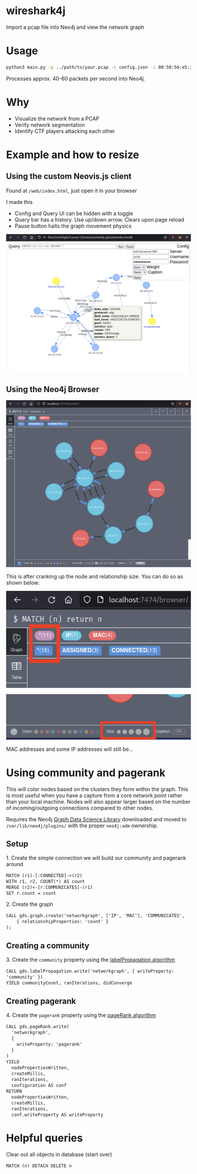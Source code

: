 # wireshark4j
Import a pcap file into Neo4j and view the network graph

# Usage

```bash
python3 main.py -p ../path/to/your.pcap -c config.json -i 00:50:56:e5:33:52
```

Processes approx. 40-60 packets per second into Neo4j.

# Why

 - Visualize the network from a PCAP
 - Verify network segmentation
 - Identify CTF players attacking each other

# Example and how to resize

## Using the custom Neovis.js client

Found at `/web/index.html`, just open it in your browser

I made this

 - Config and Query UI can be hidden with a toggle
 - Query bar has a history. Use up/down arrow. Clears upon page reload
 - Pause button halts the graph movement physics

![Preview](/screenshots/Screen%20Shot%202022-01-19%20at%203.02.39%20PM.png "Neovis.js client")

## Using the Neo4j Browser

![Preview](/screenshots/Screen%20Shot%202022-01-18%20at%204.51.56%20PM.png "Preview")

This is after cranking up the node and relationship size. You can do so as shown below:

![Click here](/screenshots/Screen%20Shot%202022-01-18%20at%204.52.05%20PM.png "Node and Edge labels")

![then here](/screenshots/Screen%20Shot%202022-01-18%20at%204.52.45%20PM.png "Edit size, color")

MAC addresses and some IP addresses will still be...

# Using community and pagerank

This will color nodes based on the clusters they form within the graph. This is most useful when you have a capture from a core network point rather than your local machine. Nodes will also appear larger based on the number of incoming/outgoing connections compared to other nodes.

Requires the Neo4j [Graph Data Science Library](https://neo4j.com/download-center/#algorithms) downloaded and moved to `/var/lib/neo4j/plugins/` with the proper `neo4j:adm` ownership.

## Setup

1\. Create the simple connection we will build our community and pagerank around

```
MATCH (r1)-[:CONNECTED]->(r2)
WITH r1, r2, COUNT(*) AS count
MERGE (r2)<-[r:COMMUNICATES]-(r1)
SET r.count = count
```

2\. Create the graph

```
CALL gds.graph.create('networkgraph', ['IP', 'MAC'], 'COMMUNICATES',
    { relationshipProperties: 'count' }
);
```

## Creating a community

3\. Create the `community` property using the [labelPropagation algorithm](https://data-xtractor.com/blog/graphs/neo4j-graph-algorithms-community-detection/#6_Label_Propagation_Algorithm_LPA)

```
CALL gds.labelPropagation.write('networkgraph', { writeProperty: 'community' })
YIELD communityCount, ranIterations, didConverge
```

## Creating pagerank

4\. Create the `pagerank` property using the [pageRank algorithm](https://neo4j.com/docs/graph-data-science/current/algorithms/page-rank/#algorithms-page-rank-examples-write)

```
CALL gds.pageRank.write(
  'networkgraph',
  {
    writeProperty: 'pagerank'
  }
)
YIELD
  nodePropertiesWritten,
  createMillis,
  ranIterations,
  configuration AS conf
RETURN
  nodePropertiesWritten,
  createMillis,
  ranIterations,
  conf.writeProperty AS writeProperty
```

# Helpful queries

Clear out all objects in database (start over)

```
MATCH (n) DETACH DELETE n
```
